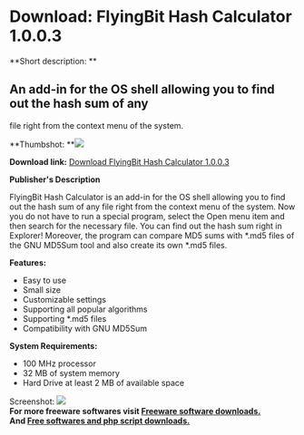 # Download: FlyingBit Hash Calculator 1.0.0.3

**Short description: **

## An add-in for the OS shell allowing you to find out the hash sum of any
file right from the context menu of the system.

  
**Thumbshot: **![](http://www.freewarefiles.com/screenshot/fbithashcalc_md.gif)   
  
**Download link:** [Download FlyingBit Hash Calculator 1.0.0.3](http://freesoftwares.boysofts.com/FlyingBit-Hash-Calculator_program_40622.html)  
  

**Publisher's Description**  
  

FlyingBit Hash Calculator is an add-in for the OS shell allowing you to find
out the hash sum of any file right from the context menu of the system. Now
you do not have to run a special program, select the Open menu item and then
search for the necessary file. You can find out the hash sum right in
Explorer! Moreover, the program can compare MD5 sums with *.md5 files of the
GNU MD5Sum tool and also create its own *.md5 files.

**Features:**

  * Easy to use 
  * Small size 
  * Customizable settings 
  * Supporting all popular algorithms 
  * Supporting *.md5 files 
  * Compatibility with GNU MD5Sum 

**System Requirements:**

  * 100 MHz processor
  * 32 MB of system memory
  * Hard Drive at least 2 MB of available space

  
  
Screenshot: ![](http://www.freewarefiles.com/screenshot/fbithashcalc.gif)  
**For more freeware softwares visit [Freeware software downloads.](http://freesoftwares.boysofts.com/)**   
**And [Free softwares and php script downloads.](http://www.boysofts.com/)**

